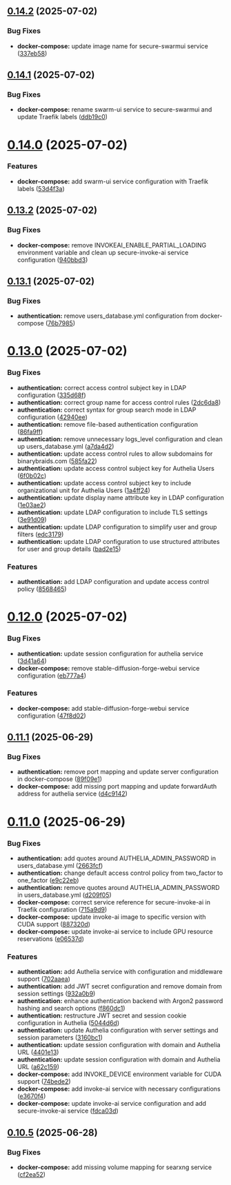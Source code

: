 ## [0.14.2](https://github.com/binary-braids/docker-homelab/compare/v0.14.1...v0.14.2) (2025-07-02)


### Bug Fixes

* **docker-compose:** update image name for secure-swarmui service ([337eb58](https://github.com/binary-braids/docker-homelab/commit/337eb58732a2d984db1754edc3720b88e060c3af))



## [0.14.1](https://github.com/binary-braids/docker-homelab/compare/v0.14.0...v0.14.1) (2025-07-02)


### Bug Fixes

* **docker-compose:** rename swarm-ui service to secure-swarmui and update Traefik labels ([ddb19c0](https://github.com/binary-braids/docker-homelab/commit/ddb19c08a5a0fe1c7ec56be17ebc69ff545d81c8))



# [0.14.0](https://github.com/binary-braids/docker-homelab/compare/v0.13.2...v0.14.0) (2025-07-02)


### Features

* **docker-compose:** add swarm-ui service configuration with Traefik labels ([53d4f3a](https://github.com/binary-braids/docker-homelab/commit/53d4f3ab08320ced4f37b320b365df76f762f7f0))



## [0.13.2](https://github.com/binary-braids/docker-homelab/compare/v0.13.1...v0.13.2) (2025-07-02)


### Bug Fixes

* **docker-compose:** remove INVOKEAI_ENABLE_PARTIAL_LOADING environment variable and clean up secure-invoke-ai service configuration ([940bbd3](https://github.com/binary-braids/docker-homelab/commit/940bbd3f8c2b57fdaa5f74d74a9a90fe9da2ba8a))



## [0.13.1](https://github.com/binary-braids/docker-homelab/compare/v0.13.0...v0.13.1) (2025-07-02)


### Bug Fixes

* **authentication:** remove users_database.yml configuration from docker-compose ([76b7985](https://github.com/binary-braids/docker-homelab/commit/76b7985d3388cefdfa79b40bde814930aff03e47))



# [0.13.0](https://github.com/binary-braids/docker-homelab/compare/v0.12.0...v0.13.0) (2025-07-02)


### Bug Fixes

* **authentication:** correct access control subject key in LDAP configuration ([335d68f](https://github.com/binary-braids/docker-homelab/commit/335d68fcd900fe67d84e783d64cf6471934e35d8))
* **authentication:** correct group name for access control rules ([2dc6da8](https://github.com/binary-braids/docker-homelab/commit/2dc6da8f16f16e2d3b34a777204d778d58db6896))
* **authentication:** correct syntax for group search mode in LDAP configuration ([42940ee](https://github.com/binary-braids/docker-homelab/commit/42940eede12289d5885d903c1923ac4c1945a5cc))
* **authentication:** remove file-based authentication configuration ([86fa9ff](https://github.com/binary-braids/docker-homelab/commit/86fa9ff6db55845f2d386219f66e3dce916aa883))
* **authentication:** remove unnecessary logs_level configuration and clean up users_database.yml ([a7da4d2](https://github.com/binary-braids/docker-homelab/commit/a7da4d267b8f7db5fe887ae32249c6e4375afd59))
* **authentication:** update access control rules to allow subdomains for binarybraids.com ([585fa22](https://github.com/binary-braids/docker-homelab/commit/585fa22a89621218222af9c9ffd552c63842ce7b))
* **authentication:** update access control subject key for Authelia Users ([6f0b02c](https://github.com/binary-braids/docker-homelab/commit/6f0b02c1ba2e45bedb5d366d35e1a861b4a3d89f))
* **authentication:** update access control subject key to include organizational unit for Authelia Users ([1a4ff24](https://github.com/binary-braids/docker-homelab/commit/1a4ff2427e2c675b76f08c85db60f23b6938e9cf))
* **authentication:** update display name attribute key in LDAP configuration ([1e03ae2](https://github.com/binary-braids/docker-homelab/commit/1e03ae2f24fb8d07908ced937aec7b76f3bd6c2c))
* **authentication:** update LDAP configuration to include TLS settings ([3e91d09](https://github.com/binary-braids/docker-homelab/commit/3e91d099af8347657d38e53c4f0e33bbb1faa292))
* **authentication:** update LDAP configuration to simplify user and group filters ([edc3179](https://github.com/binary-braids/docker-homelab/commit/edc3179a13ad75b20c6d17ab41112f80d9440bd6))
* **authentication:** update LDAP configuration to use structured attributes for user and group details ([bad2e15](https://github.com/binary-braids/docker-homelab/commit/bad2e151460a30592751e5077fa37c696622b9fb))


### Features

* **authentication:** add LDAP configuration and update access control policy ([8568465](https://github.com/binary-braids/docker-homelab/commit/856846546e4039de0f9c9e1b1f44ebce1b408bce))



# [0.12.0](https://github.com/binary-braids/docker-homelab/compare/v0.11.1...v0.12.0) (2025-07-02)


### Bug Fixes

* **authentication:** update session configuration for authelia service ([3d41a64](https://github.com/binary-braids/docker-homelab/commit/3d41a6428b8968d88f1d9b18ef3d20970fbfa279))
* **docker-compose:** remove stable-diffusion-forge-webui service configuration ([eb777a4](https://github.com/binary-braids/docker-homelab/commit/eb777a4d950f2fd2e1a005be1ee40922d8b2ae1b))


### Features

* **docker-compose:** add stable-diffusion-forge-webui service configuration ([47f8d02](https://github.com/binary-braids/docker-homelab/commit/47f8d0265758f62db1c851800c560d69a8274a49))



## [0.11.1](https://github.com/binary-braids/docker-homelab/compare/v0.11.0...v0.11.1) (2025-06-29)


### Bug Fixes

* **authentication:** remove port mapping and update server configuration in docker-compose ([89f09e1](https://github.com/binary-braids/docker-homelab/commit/89f09e10d78f4fa1f4040a4cc3de74da993facba))
* **docker-compose:** add missing port mapping and update forwardAuth address for authelia service ([d4c9142](https://github.com/binary-braids/docker-homelab/commit/d4c91422cf5a93f0b922157c2c35bed90f92aef6))



# [0.11.0](https://github.com/binary-braids/docker-homelab/compare/v0.10.5...v0.11.0) (2025-06-29)


### Bug Fixes

* **authentication:** add quotes around AUTHELIA_ADMIN_PASSWORD in users_database.yml ([2663fcf](https://github.com/binary-braids/docker-homelab/commit/2663fcf3ba5eb593283ef0ed2eadbdbede0517c6))
* **authentication:** change default access control policy from two_factor to one_factor ([e9c22eb](https://github.com/binary-braids/docker-homelab/commit/e9c22eb08d95d2dafc581d4dc1a7c7454feb7f43))
* **authentication:** remove quotes around AUTHELIA_ADMIN_PASSWORD in users_database.yml ([d209f05](https://github.com/binary-braids/docker-homelab/commit/d209f0541440972377f2b26226f55376bc6d119a))
* **docker-compose:** correct service reference for secure-invoke-ai in Traefik configuration ([715a9d9](https://github.com/binary-braids/docker-homelab/commit/715a9d94d5311c35156c2a0e95ab51a381a8bae0))
* **docker-compose:** update invoke-ai image to specific version with CUDA support ([887320d](https://github.com/binary-braids/docker-homelab/commit/887320ded76c061cedd136f1215b7bf2d3cdcb3d))
* **docker-compose:** update invoke-ai service to include GPU resource reservations ([e06537d](https://github.com/binary-braids/docker-homelab/commit/e06537dc7505f373c99706b43adb471e7307c8c0))


### Features

* **authentication:** add Authelia service with configuration and middleware support ([702aaea](https://github.com/binary-braids/docker-homelab/commit/702aaeab2e462d2815a43ffc30378fb99f0fbf41))
* **authentication:** add JWT secret configuration and remove domain from session settings ([932a0b9](https://github.com/binary-braids/docker-homelab/commit/932a0b98974a0a23a08f504067d7e4506fa1b31c))
* **authentication:** enhance authentication backend with Argon2 password hashing and search options ([f860dc1](https://github.com/binary-braids/docker-homelab/commit/f860dc11ad6fd5653fe5478fdbd83c6b7e334de5))
* **authentication:** restructure JWT secret and session cookie configuration in Authelia ([5044d6d](https://github.com/binary-braids/docker-homelab/commit/5044d6d354fc1b1422b1b7fdcf91690f79c08b7f))
* **authentication:** update Authelia configuration with server settings and session parameters ([3160bc1](https://github.com/binary-braids/docker-homelab/commit/3160bc16cd8e9b2c69367702cdd0a62a4b5f7fef))
* **authentication:** update session configuration with domain and Authelia URL ([4401e13](https://github.com/binary-braids/docker-homelab/commit/4401e13ff92a319b1d27830e57098263745889f1))
* **authentication:** update session configuration with domain and Authelia URL ([a62c159](https://github.com/binary-braids/docker-homelab/commit/a62c159df5ad39c19b129fcd824ee221aae36880))
* **docker-compose:** add INVOKE_DEVICE environment variable for CUDA support ([74bede2](https://github.com/binary-braids/docker-homelab/commit/74bede294bec9f313356fb4735b6b1f441087a49))
* **docker-compose:** add invoke-ai service with necessary configurations ([e3670f4](https://github.com/binary-braids/docker-homelab/commit/e3670f4e6af9aea7eff7e56629e85d175ea0fe72))
* **docker-compose:** update invoke-ai service configuration and add secure-invoke-ai service ([fdca03d](https://github.com/binary-braids/docker-homelab/commit/fdca03d928a7f9135372f58f7825c310ba017060))



## [0.10.5](https://github.com/binary-braids/docker-homelab/compare/v0.10.4...v0.10.5) (2025-06-28)


### Bug Fixes

* **docker-compose:** add missing volume mapping for searxng service ([cf2ea52](https://github.com/binary-braids/docker-homelab/commit/cf2ea522a7f017e11b1259701b399a24bb4b062c))



